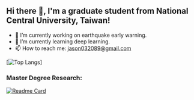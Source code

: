 ## Hi there 👋, I'm a graduate student from National Central University, Taiwan!

- 🔭 I’m currently working on earthquake early warning.
- 🌱 I’m currently learning deep learning.
- 📫 How to reach me: jason032089@gmail.com

[![Top Langs](https://github-readme-stats.vercel.app/api/top-langs/?username=JasonChang0320&layout=compact)]

### Master Degree Research:

[![Readme Card](https://github-readme-stats.vercel.app/api/pin/?username=JasonChang0320&repo=TT-SAM)](https://github.com/JasonChang0320/TT-SAM)


